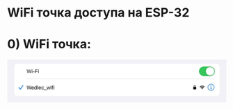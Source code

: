 # WiFi точка доступа на ESP-32


      
# 0) WiFi точка:
<p align="center">
      <img src="https://github.com/Wedlec129/WiFiAccessPoint/blob/main/1.jpeg" width="726">
</p>          
  

